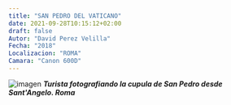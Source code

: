 ```yaml
---
title: "SAN PEDRO DEL VATICANO"
date: 2021-09-28T10:15:12+02:00
draft: false
Autor: "David Perez Velilla"
Fecha: "2018"
Localizacion: "ROMA"
Camara: "Canon 600D"
---
```


![imagen](/img/8.jpg)
***Turista fotografiando la cupula de San Pedro desde Sant'Angelo. Roma***